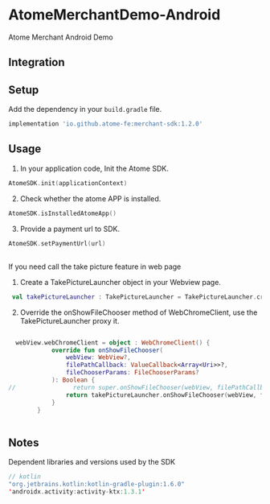 # AtomeMerchantDemo-Android

Atome Merchant Android Demo 

## Integration

## Setup

Add the dependency in your `build.gradle` file. 

```groovy
implementation 'io.github.atome-fe:merchant-sdk:1.2.0'
```

## Usage

1. In your application code, Init the Atome SDK.

```kotlin
AtomeSDK.init(applicationContext)
```
2. Check whether the atome APP is installed.

```kotlin
AtomeSDK.isInstalledAtomeApp()
```
3. Provide a payment url to SDK.

```kotlin
AtomeSDK.setPaymentUrl(url)
```
##

If you need call the take picture feature in web page

1. Create a TakePictureLauncher object in your Webview page.

```kotlin
 val takePictureLauncher : TakePictureLauncher = TakePictureLauncher.create(this)
```

2. Override the onShowFileChooser method of WebChromeClient, use the TakePictureLauncher proxy it.

```kotlin

  webView.webChromeClient = object : WebChromeClient() {
            override fun onShowFileChooser(
                webView: WebView?,
                filePathCallback: ValueCallback<Array<Uri>>?,
                fileChooserParams: FileChooserParams?
            ): Boolean {
//                return super.onShowFileChooser(webView, filePathCallback, fileChooserParams)
                return takePictureLauncher.onShowFileChooser(webView, filePathCallback, fileChooserParams)
            }
        }
        
```

## Notes

Dependent libraries and versions used by the SDK

```kotlin 
// kotlin
"org.jetbrains.kotlin:kotlin-gradle-plugin:1.6.0"
'androidx.activity:activity-ktx:1.3.1'
```
